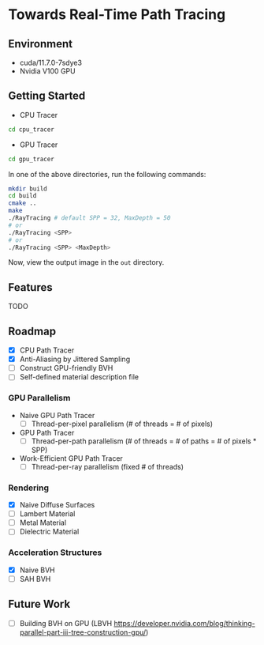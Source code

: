 # Towards Real-Time Path Tracing

## Environment

- cuda/11.7.0-7sdye3
- Nvidia V100 GPU

## Getting Started

- CPU Tracer

```bash
cd cpu_tracer
```

- GPU Tracer

```bash
cd gpu_tracer
```

In one of the above directories, run the following commands:

```bash
mkdir build
cd build
cmake ..
make
./RayTracing # default SPP = 32, MaxDepth = 50
# or
./RayTracing <SPP>
# or
./RayTracing <SPP> <MaxDepth>
```

Now, view the output image in the `out` directory.

## Features

TODO

## Roadmap

- [x] CPU Path Tracer
- [x] Anti-Aliasing by Jittered Sampling
- [ ] Construct GPU-friendly BVH
- [ ] Self-defined material description file

### GPU Parallelism

- Naive GPU Path Tracer
  - [ ] Thread-per-pixel parallelism (# of threads = # of pixels)
- GPU Path Tracer
  - [ ] Thread-per-path parallelism (# of threads = # of paths = # of pixels * SPP)
- Work-Efficient GPU Path Tracer
  - [ ] Thread-per-ray parallelism (fixed # of threads)

### Rendering

- [x] Naive Diffuse Surfaces
- [ ] Lambert Material
- [ ] Metal Material
- [ ] Dielectric Material

### Acceleration Structures

- [x] Naive BVH
- [ ] SAH BVH

## Future Work

- [ ] Building BVH on GPU (LBVH <https://developer.nvidia.com/blog/thinking-parallel-part-iii-tree-construction-gpu/>)
